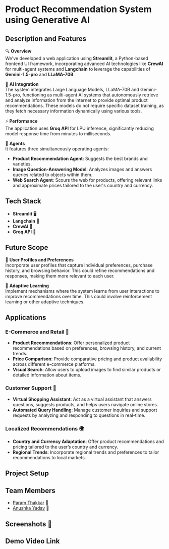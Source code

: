 # Product Recommendation System using Generative AI

## Description and Features

🔍 **Overview**  
We've developed a web application using **Streamlit**, a Python-based frontend UI framework, incorporating advanced AI technologies like **CrewAI** for multi-agent systems and **Langchain** to leverage the capabilities of **Gemini-1.5-pro** and **LLaMA-70B**.

🤖 **AI Integration**  
The system integrates Large Language Models, LLaMA-70B and Gemini-1.5-pro, functioning as multi-agent AI systems that autonomously retrieve and analyze information from the internet to provide optimal product recommendations. These models do not require specific dataset training, as they fetch necessary information dynamically using various tools.

⚡ **Performance**  
The application uses **Groq API** for LPU inference, significantly reducing model response time from minutes to milliseconds.

👥 **Agents**  
It features three simultaneously operating agents:
- **Product Recommendation Agent**: Suggests the best brands and varieties.
- **Image Question-Answering Model**: Analyzes images and answers queries related to objects within them.
- **Web Search Agent**: Scours the web for products, offering relevant links and approximate prices tailored to the user's country and currency.

## Tech Stack

- **Streamlit** 🖥️
- **Langchain** 🔗
- **CrewAI** 🤝
- **Groq API** 🚀

## Future Scope

🔧 **User Profiles and Preferences**  
Incorporate user profiles that capture individual preferences, purchase history, and browsing behavior. This could refine recommendations and responses, making them more relevant to each user.

🔄 **Adaptive Learning**  
Implement mechanisms where the system learns from user interactions to improve recommendations over time. This could involve reinforcement learning or other adaptive techniques.

## Applications

### E-Commerce and Retail 🛒

- **Product Recommendations**: Offer personalized product recommendations based on preferences, browsing history, and current trends.
- **Price Comparison**: Provide comparative pricing and product availability across different e-commerce platforms.
- **Visual Search**: Allow users to upload images to find similar products or detailed information about items.

### Customer Support 🤖

- **Virtual Shopping Assistant**: Act as a virtual assistant that answers questions, suggests products, and helps users navigate online stores.
- **Automated Query Handling**: Manage customer inquiries and support requests by analyzing and responding to questions in real-time.

### Localized Recommendations 🌍

- **Country and Currency Adaptation**: Offer product recommendations and pricing tailored to the user’s country and currency.
- **Regional Trends**: Incorporate regional trends and preferences to tailor recommendations to local markets.

## Project Setup



## Team Members

- [Param Thakkar](https://github.com/ParamThakkar123) 👤
- [Anushka Yadav](https://github.com/2412anushka) 👤

## Screenshots 📸

## Demo Video Link
